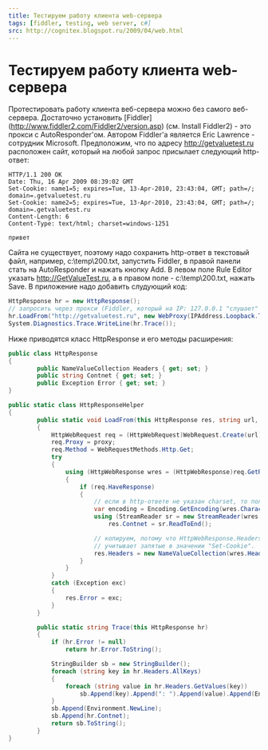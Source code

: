 ```yaml
---
title: Тестируем работу клиента web-сервера
tags: [fiddler, testing, web server, c#]
src: http://cognitex.blogspot.ru/2009/04/web.html
---
```

# Тестируем работу клиента web-сервера
Протестировать работу клиента веб-сервера можно без самого веб-сервера. Достаточно установить [Fiddler] (http://www.fiddler2.com/Fiddler2/version.asp) (см. Install Fiddler2) - это прокси с AutoResponder'ом. Автором Fiddler'а является Eric Lawrence - сотрудник Microsoft.
Предположим, что по адресу http://getvaluetest.ru расположен сайт, который на любой запрос присылает следующий http-ответ:
```
HTTP/1.1 200 OK
Date: Thu, 16 Apr 2009 08:39:02 GMT
Set-Cookie: name1=5; expires=Tue, 13-Apr-2010, 23:43:04, GMT; path=/; domain=.getvaluetest.ru
Set-Cookie: name2=5; expires=Tue, 13-Apr-2010, 23:43:04, GMT; path=/; domain=.getvaluetest.ru
Content-Length: 6
Content-Type: text/html; charset=windows-1251

привет
```
Сайта не существует, поэтому надо сохранить http-ответ в текстовый файл, например, c:\temp\200.txt, запустить Fiddler, в правой панели стать на AutoResponder и нажать кнопку Add. В левом поле Rule Editor указать http://GetValueTest.ru, а в правом поле - c:\temp\200.txt, нажать Save.
В приложение надо добавить слудующий код:
```c#
HttpResponse hr = new HttpResponse();
// запросить через прокси (Fiddler, который на IP: 127.0.0.1 "слушает" порт 8888)
hr.LoadFrom("http://getvaluetest.ru", new WebProxy(IPAddress.Loopback.ToString(), 8888));
System.Diagnostics.Trace.WriteLine(hr.Trace());
```
Ниже приводятся класс HttpResponse и его методы расширения:
```c#
public class HttpResponse
{
    	public NameValueCollection Headers { get; set; }
    	public string Contnet { get; set; }
    	public Exception Error { get; set; }
}

public static class HttpResponseHelper
{
    	public static void LoadFrom(this HttpResponse res, string url, WebProxy proxy)
    	{
        	HttpWebRequest req = (HttpWebRequest)WebRequest.Create(url);
        	req.Proxy = proxy;
        	req.Method = WebRequestMethods.Http.Get;
        	try
        	{
            	using (HttpWebResponse wres = (HttpWebResponse)req.GetResponse())
            	{
                	if (req.HaveResponse)
                	{
                    	// если в http-ответе не указан charset, то получим: ISO-8859-1
                    	var encoding = Encoding.GetEncoding(wres.CharacterSet);
                    	using (StreamReader sr = new StreamReader(wres.GetResponseStream(), encoding))
                        	res.Contnet = sr.ReadToEnd();

                    	// копируем, потому что HttpWebResponse.Headers.GetValues(string)
                    	// учитывает запятые в значении "Set-Cookie".
                    	res.Headers = new NameValueCollection(wres.Headers);
                	}
            	}
        	}
        	catch (Exception exc)
        	{
            	res.Error = exc;
        	}
    	}

    	public static string Trace(this HttpResponse hr)
    	{
        	if (hr.Error != null)
            	return hr.Error.ToString();

        	StringBuilder sb = new StringBuilder();
        	foreach (string key in hr.Headers.AllKeys)
        	{
            	foreach (string value in hr.Headers.GetValues(key))
                	sb.Append(key).Append(": ").Append(value).Append(Environment.NewLine);
        	}
        	sb.Append(Environment.NewLine);
        	sb.Append(hr.Contnet);
        	return sb.ToString();
    	}
}
```
